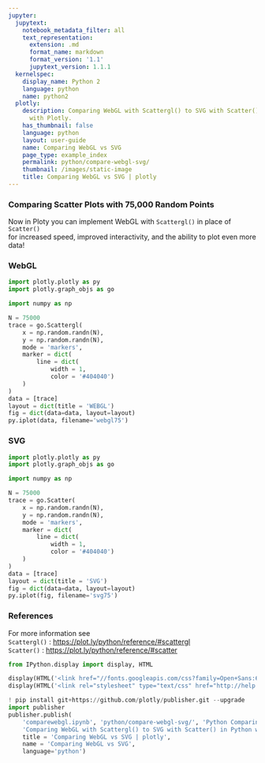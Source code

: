 ```yaml
---
jupyter:
  jupytext:
    notebook_metadata_filter: all
    text_representation:
      extension: .md
      format_name: markdown
      format_version: '1.1'
      jupytext_version: 1.1.1
  kernelspec:
    display_name: Python 2
    language: python
    name: python2
  plotly:
    description: Comparing WebGL with Scattergl() to SVG with Scatter() in Python
      with Plotly.
    has_thumbnail: false
    language: python
    layout: user-guide
    name: Comparing WebGL vs SVG
    page_type: example_index
    permalink: python/compare-webgl-svg/
    thumbnail: /images/static-image
    title: Comparing WebGL vs SVG | plotly
---
```


### Comparing Scatter Plots with 75,000 Random Points


Now in Ploty you can implement WebGL with `Scattergl()` in place of `Scatter()` <br>
for increased speed, improved interactivity, and the ability to plot even more data!


### WebGL

```python
import plotly.plotly as py
import plotly.graph_objs as go

import numpy as np

N = 75000
trace = go.Scattergl(
    x = np.random.randn(N),
    y = np.random.randn(N),
    mode = 'markers',
    marker = dict(
        line = dict(
            width = 1,
            color = '#404040')
    )
)
data = [trace]
layout = dict(title = 'WEBGL')
fig = dict(data=data, layout=layout)
py.iplot(data, filename='webgl75')
```

### SVG

```python
import plotly.plotly as py
import plotly.graph_objs as go

import numpy as np

N = 75000
trace = go.Scatter(
    x = np.random.randn(N),
    y = np.random.randn(N),
    mode = 'markers',
    marker = dict(
        line = dict(
            width = 1,
            color = '#404040')
    )
)
data = [trace]
layout = dict(title = 'SVG')
fig = dict(data=data, layout=layout)
py.iplot(fig, filename='svg75')
```

### References


For more information see <br>
`Scattergl()` : https://plot.ly/python/reference/#scattergl <br>
`Scatter()` : https://plot.ly/python/reference/#scatter

```python
from IPython.display import display, HTML

display(HTML('<link href="//fonts.googleapis.com/css?family=Open+Sans:600,400,300,200|Inconsolata|Ubuntu+Mono:400,700" rel="stylesheet" type="text/css" />'))
display(HTML('<link rel="stylesheet" type="text/css" href="http://help.plot.ly/documentation/all_static/css/ipython-notebook-custom.css">'))

! pip install git+https://github.com/plotly/publisher.git --upgrade
import publisher
publisher.publish(
    'comparewebgl.ipynb', 'python/compare-webgl-svg/', 'Python Comparing WebGL vs SVG | plotly',
    'Comparing WebGL with Scattergl() to SVG with Scatter() in Python with Plotly.',
    title = 'Comparing WebGL vs SVG | plotly',
    name = 'Comparing WebGL vs SVG',
    language='python')

```

```python

```
